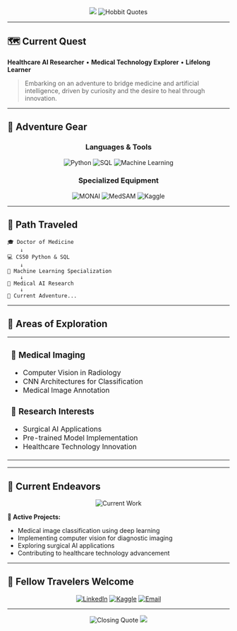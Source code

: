 <div align="center">

<!-- Animated Header with Adventure Theme -->
<img src="https://capsule-render.vercel.app/api?type=waving&color=gradient&customColorList=12,20,6,17,11&height=160&section=header&text=The%20Journey%20Continues...&fontSize=28&fontColor=fff&animation=fadeIn&fontAlignY=38" />

<!-- Animated Quote -->
<img src="https://readme-typing-svg.demolab.com?font=Fira+Code&size=18&duration=4000&pause=2000&color=228B22&center=true&vCenter=true&multiline=true&width=700&height=80&lines=%22It's+the+job+that's+never+started+as+takes+longest+to+finish.%22;%22All+we+have+to+decide+is+what+to+do+with+the+time+given+us.%22;%22The+road+goes+ever+on+and+on...%22" alt="Hobbit Quotes" />

</div>

---

## 🗺️ **Current Quest**

**Healthcare AI Researcher** • **Medical Technology Explorer** • **Lifelong Learner**

> Embarking on an adventure to bridge medicine and artificial intelligence, driven by curiosity and the desire to heal through innovation.

---

## 🎒 **Adventure Gear** 

<div align="center">

### **Languages & Tools**
![Python](https://img.shields.io/badge/Python-3776AB?style=for-the-badge&logo=python&logoColor=white)
![SQL](https://img.shields.io/badge/SQL-4479A1?style=for-the-badge&logo=mysql&logoColor=white)
![Machine Learning](https://img.shields.io/badge/Machine%20Learning-FF6F00?style=for-the-badge&logo=tensorflow&logoColor=white)

### **Specialized Equipment**
![MONAI](https://img.shields.io/badge/MONAI-Medical%20AI-00D4AA?style=for-the-badge&logo=medical&logoColor=white)
![MedSAM](https://img.shields.io/badge/MedSAM-Segmentation-FF6B6B?style=for-the-badge&logo=medical&logoColor=white)
![Kaggle](https://img.shields.io/badge/Kaggle-20BEFF?style=for-the-badge&logo=kaggle&logoColor=white)

</div>

---

## 🧭 **Path Traveled**

```
🎓 Doctor of Medicine
    ↓
💻 CS50 Python & SQL
    ↓
🤖 Machine Learning Specialization
    ↓
🔬 Medical AI Research
    ↓
🚀 Current Adventure...
```

---

## 🌟 **Areas of Exploration**

<table>
<tr>
<td width="50%" valign="top">

### 🏥 **Medical Imaging**
- Computer Vision in Radiology
- CNN Architectures for Classification
- Medical Image Annotation

### 🔬 **Research Interests**
- Surgical AI Applications
- Pre-trained Model Implementation
- Healthcare Technology Innovation

</table>

---

## 🌈 **Current Endeavors**

<div align="center">

<!-- Animated Current Focus -->
<img src="https://readme-typing-svg.demolab.com?font=Fira+Code&size=16&duration=3000&pause=1500&color=FF6B6B&center=true&vCenter=true&width=600&lines=Building+CNN+models+for+medical+classification;Exploring+MONAI+framework+workflows;Contributing+to+open-source+medical+AI;Learning+advanced+segmentation+techniques" alt="Current Work" />

</div>

**🎯 Active Projects:**
- Medical image classification using deep learning
- Implementing computer vision for diagnostic imaging  
- Exploring surgical AI applications
- Contributing to healthcare technology advancement

---

## 🤝 **Fellow Travelers Welcome**

<div align="center">

[![LinkedIn](https://img.shields.io/badge/LinkedIn-0077B5?style=for-the-badge&logo=linkedin&logoColor=white)](https://linkedin.com/in/dr-toumi-rihab/)
[![Kaggle](https://img.shields.io/badge/Kaggle-20BEFF?style=for-the-badge&logo=kaggle&logoColor=white)](https://kaggle.com/rihabtoumi)
[![Email](https://img.shields.io/badge/Email-D14836?style=for-the-badge&logo=gmail&logoColor=white)](mailto:rihab.toumi.md@gmail.com)

</div>

---

<div align="center">

<!-- Animated Closing Quote -->
<img src="https://readme-typing-svg.demolab.com?font=Fira+Code&size=14&duration=5000&pause=3000&color=228B22&center=true&vCenter=true&width=500&lines=%22There+is+nothing+like+looking%2C+if+you+want+to+find+something.%22;%22Adventure+is+out+there%2C+waiting+to+be+discovered.%22" alt="Closing Quote" />

<img src="https://capsule-render.vercel.app/api?type=waving&color=gradient&customColorList=12,20,6,17,11&height=100&section=footer" />


</div>

